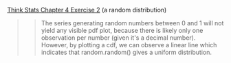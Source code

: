 [Think Stats Chapter 4 Exercise 2](http://greenteapress.com/thinkstats2/html/thinkstats2005.html#toc41) (a random distribution)

>> The series generating random numbers between 0 and 1 will not yield any visible pdf plot, because there is likely only one observation per number (given it's a decimal number). However, by plotting a cdf, we can observe a linear line which indicates that random.random() gives a uniform distribution.
